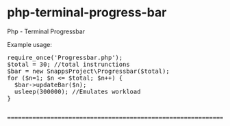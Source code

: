 # php-terminal-progress-bar
Php - Terminal Progressbar 

Example usage:
<pre>
require_once('Progressbar.php');
$total = 30; //total instrunctions
$bar = new SnappsProject\Progressbar($total);
for ($n=1; $n <= $total; $n++) {
  $bar->updateBar($n);
  usleep(300000); //Emulates workload
}

<pre>
==============================================================================>                    ] - 80% - 24/30-
